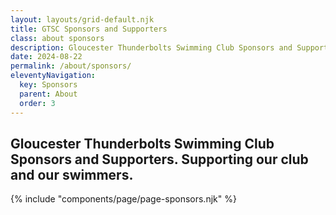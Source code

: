 ```yaml
---
layout: layouts/grid-default.njk
title: GTSC Sponsors and Supporters
class: about sponsors
description: Gloucester Thunderbolts Swimming Club Sponsors and Supporters. Supporting our club and our swimmers.
date: 2024-08-22
permalink: /about/sponsors/
eleventyNavigation:
  key: Sponsors
  parent: About
  order: 3
---
```

## Gloucester Thunderbolts Swimming Club Sponsors and Supporters. Supporting our club and our swimmers.

{% include "components/page/page-sponsors.njk" %}
```


